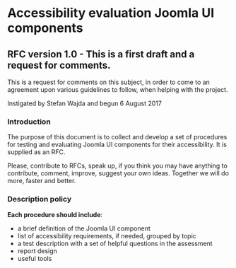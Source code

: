 # Accessibility evaluation Joomla UI components

## RFC version 1.0 - This is a first draft and a request for comments.

This is a request for comments on this subject, in order to come to an agreement upon various guidelines to follow, when helping with the project.

Instigated by Stefan Wajda and begun 6 August 2017

### Introduction
The purpose of this document is to collect and develop a set of procedures for testing and evaluating Joomla UI components for their accessibility. It is supplied as an RFC.

Please, contribute to RFCs, speak up, if you think you may have anything to contribute, comment, improve, suggest your own ideas. Together we will do more, faster and better.

### Description policy
 **Each procedure should include**:
 * a brief definition of the Joomla UI component
 * list of accessibility requirements, if needed, grouped by topic
 * a test description with a set of helpful questions in the assessment
 * report design
 * useful tools
 
 
